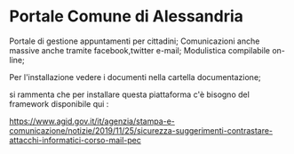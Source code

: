 # Portale Comune di Alessandria

Portale di gestione appuntamenti per cittadini;
Comunicazioni anche massive anche tramite facebook,twitter e-mail;
Modulistica compilabile on-line;


Per l'installazione vedere i documenti nella cartella documentazione;

si rammenta che per installare questa piattaforma c'è bisogno del framework disponibile qui : 

https://www.agid.gov.it/it/agenzia/stampa-e-comunicazione/notizie/2019/11/25/sicurezza-suggerimenti-contrastare-attacchi-informatici-corso-mail-pec
